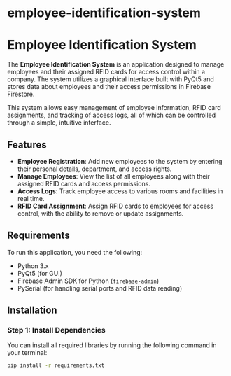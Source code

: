 # employee-identification-system

# Employee Identification System

The **Employee Identification System** is an application designed to manage employees and their assigned RFID cards for access control within a company. The system utilizes a graphical interface built with PyQt5 and stores data about employees and their access permissions in Firebase Firestore.

This system allows easy management of employee information, RFID card assignments, and tracking of access logs, all of which can be controlled through a simple, intuitive interface.

## Features

- **Employee Registration**: Add new employees to the system by entering their personal details, department, and access rights.
- **Manage Employees**: View the list of all employees along with their assigned RFID cards and access permissions.
- **Access Logs**: Track employee access to various rooms and facilities in real time.
- **RFID Card Assignment**: Assign RFID cards to employees for access control, with the ability to remove or update assignments.

## Requirements

To run this application, you need the following:

- Python 3.x
- PyQt5 (for GUI)
- Firebase Admin SDK for Python (`firebase-admin`)
- PySerial (for handling serial ports and RFID data reading)

## Installation

### Step 1: Install Dependencies

You can install all required libraries by running the following command in your terminal:

```bash
pip install -r requirements.txt
